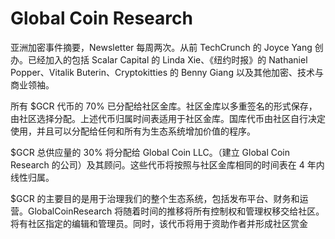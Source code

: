 # Global Coin Research

亚洲加密事件摘要，Newsletter 每周两次。从前 TechCrunch 的 Joyce Yang 创办。已经加入的包括 Scalar Capital 的 Linda Xie、《纽约时报》的 Nathaniel Popper、Vitalik Buterin、Cryptokitties 的 Benny Giang 以及其他加密、技术与商业领袖。

所有 $GCR 代币的 70% 已分配给社区金库。社区金库以多重签名的形式保存，由社区选择分配。上述代币归属时间表适用于社区金库。国库代币由社区自行决定使用，并且可以分配给任何和所有为生态系统增加价值的程序。

$GCR 总供应量的 30% 将分配给 Global Coin LLC。（建立 Global Coin Research 的公司）及其顾问。这些代币将按照与社区金库相同的时间表在 4 年内线性归属。

$GCR 的主要目的是用于治理我们的整个生态系统，包括发布平台、财务和运营。GlobalCoinResearch 将随着时间的推移将所有控制权和管理权移交给社区。将有社区指定的编辑和管理员。同时，该代币将用于资助作者并形成社区赏金

